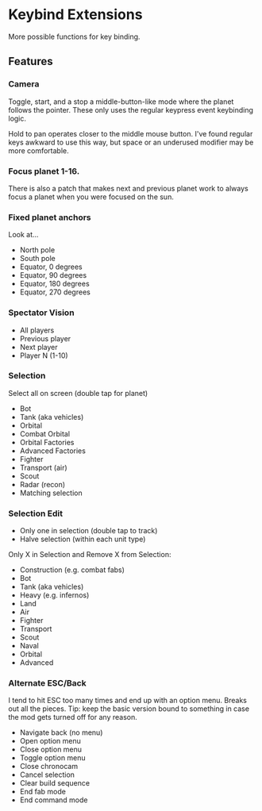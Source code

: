 # Keybind Extensions

More possible functions for key binding.

## Features

### Camera

Toggle, start, and a stop a middle-button-like mode where the planet follows the pointer.  These only uses the regular keypress event keybinding logic.

Hold to pan operates closer to the middle mouse button.  I've found regular keys awkward to use this way, but space or an underused modifier may be more comfortable.

### Focus planet 1-16.

There is also a patch that makes next and previous planet work to always focus a planet when you were focused on the sun.

### Fixed planet anchors

Look at...

- North pole
- South pole
- Equator, 0 degrees
- Equator, 90 degrees
- Equator, 180 degrees
- Equator, 270 degrees

### Spectator Vision

- All players
- Previous player
- Next player
- Player N (1-10)

### Selection

Select all on screen (double tap for planet)

- Bot
- Tank (aka vehicles)
- Orbital
- Combat Orbital
- Orbital Factories
- Advanced Factories
- Fighter
- Transport (air)
- Scout
- Radar (recon)
- Matching selection

### Selection Edit

- Only one in selection (double tap to track)
- Halve selection (within each unit type)

Only X in Selection and Remove X from Selection:

- Construction (e.g. combat fabs)
- Bot
- Tank (aka vehicles)
- Heavy (e.g. infernos)
- Land
- Air
- Fighter
- Transport
- Scout
- Naval
- Orbital
- Advanced

### Alternate ESC/Back

I tend to hit ESC too many times and end up with an option menu.  Breaks out all the pieces.  Tip: keep the basic version bound to something in case the mod gets turned off for any reason.

- Navigate back (no menu)
- Open option menu
- Close option menu
- Toggle option menu
- Close chronocam
- Cancel selection
- Clear build sequence
- End fab mode
- End command mode

